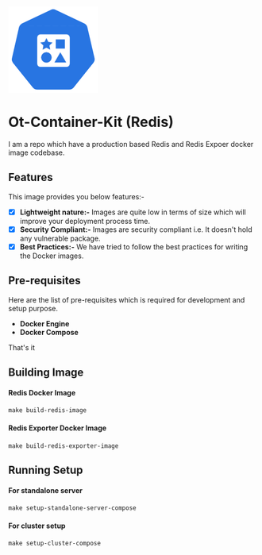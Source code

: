 <p align="left">
  <img src="./img/redis.png">
</p>

# Ot-Container-Kit (Redis)

I am a repo which have a production based Redis and Redis Expoer docker image codebase.

## Features

This image provides you below features:-
- [X] **Lightweight nature:-** Images are quite low in terms of size which will improve your deployment process time.
- [X] **Security Compliant:-** Images are security compliant i.e. It doesn't hold any vulnerable package.
- [X] **Best Practices:-** We have tried to follow the best practices for writing the Docker images.

## Pre-requisites

Here are the list of pre-requisites which is required for development and setup purpose.

- **Docker Engine**
- **Docker Compose**

That's it

## Building Image

#### Redis Docker Image

```shell
make build-redis-image
```

#### Redis Exporter Docker Image

```shell
make build-redis-exporter-image
```

## Running Setup

#### For standalone server

```shell
make setup-standalone-server-compose
```

#### For cluster setup

```shell
make setup-cluster-compose
```
